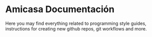 # Amicasa Documentación

Here you may find everything related to programming style guides, instructions for creating new github repos, git workflows and more.
